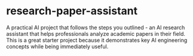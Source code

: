 # research-paper-assistant
A practical AI project that follows the steps you outlined - an AI research assistant that helps professionals analyze academic papers in their field. This is a great starter project because it demonstrates key AI engineering concepts while being immediately useful.
